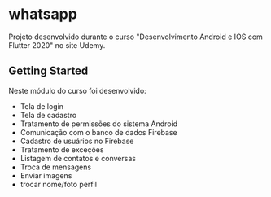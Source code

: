 # whatsapp

Projeto desenvolvido durante o curso "Desenvolvimento Android e IOS com Flutter 2020" no site Udemy.

## Getting Started


Neste módulo do curso foi desenvolvido:

* Tela de login
* Tela de cadastro
* Tratamento de permissões do sistema Android
* Comunicação com o banco de dados Firebase
* Cadastro de usuários no Firebase
* Tratamento de exceções
* Listagem de contatos e conversas
* Troca de mensagens
* Enviar imagens
* trocar nome/foto perfil

